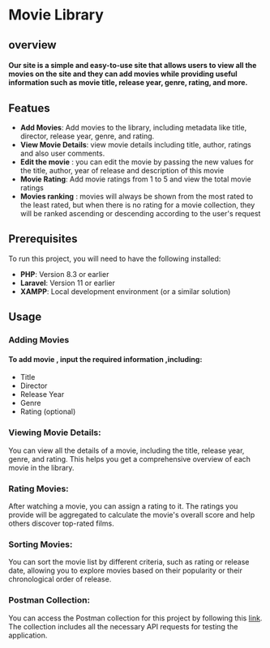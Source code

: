 # Movie Library

## overview

#### Our site is a simple and easy-to-use site that allows users to view all the movies on the site and they can add movies while providing useful information such as movie title, release year, genre, rating, and more.

## Featues

-   **Add Movies**: Add movies to the library, including metadata like title, director, release year, genre, and rating.
-   **View Movie Details**: view movie details including title, author, ratings and also user comments.
-   **Edit the movie** : you can edit the movie by passing the new values for the title, author, year of release and description of this movie
-   **Movie Rating**: Add movie ratings from 1 to 5 and view the total movie ratings
-   **Movies ranking** : movies will always be shown from the most rated to the least rated, but when there is no rating for a movie collection, they will be ranked ascending or descending according to the user's request

## Prerequisites

To run this project, you will need to have the following installed:

-   **PHP**: Version 8.3 or earlier
-   **Laravel**: Version 11 or earlier
-   **XAMPP**: Local development environment (or a similar solution)

## Usage

### Adding Movies

#### To add movie , input the required information ,including:

-   Title
-   Director
-   Release Year
-   Genre
-   Rating (optional)

### Viewing Movie Details:

You can view all the details of a movie, including the title, release year, genre, and rating. This helps you get a comprehensive overview of each movie in the library.

### Rating Movies:

After watching a movie, you can assign a rating to it. The ratings you provide will be aggregated to calculate the movie's overall score and help others discover top-rated films.

### Sorting Movies:

You can sort the movie list by different criteria, such as rating or release date, allowing you to explore movies based on their popularity or their chronological order of release.

### Postman Collection:

You can access the Postman collection for this project by following this [link](https://lively-resonance-695697.postman.co/workspace/My-Workspace~f4d36390-4463-41a5-819e-d347e13c96b0/collection/37833857-4ffe4c3b-1ef8-446b-8fce-a0a8c2f23f7f?action=share&source=copy-link&creator=37833857). The collection includes all the necessary API requests for testing the application.
